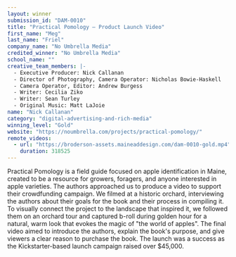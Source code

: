 ```yaml
---
layout: winner
submission_id: "DAM-0010"
title: "Practical Pomology – Product Launch Video"
first_name: "Meg"
last_name: "Friel"
company_name: "No Umbrella Media"
credited_winner: "No Umbrella Media"
school_name: ""
creative_team_members: |-
  - Executive Producer: Nick Callanan
  - Director of Photography, Camera Operator: Nicholas Bowie-Haskell
  - Camera Operator, Editor: Andrew Burgess
  - Writer: Cecilia Ziko
  - Writer: Sean Turley
  - Original Music: Matt LaJoie
name: "Nick Callanan"
category: "digital-advertising-and-rich-media"
winning_level: "Gold"
website: "https://noumbrella.com/projects/practical-pomology/"
remote_videos:
  - url: "https://broderson-assets.maineaddesign.com/dam-0010-gold.mp4"
    duration: 318525
---
```


Practical Pomology is a field guide focused on apple identification in Maine, created to be a resource for growers, foragers, and anyone interested in apple varieties. The authors approached us to produce a video to support their crowdfunding campaign. We filmed at a historic orchard, interviewing the authors about their goals for the book and their process in compiling it. To visually connect the project to the landscape that inspired it, we followed them on an orchard tour and captured b-roll during golden hour for a natural, warm look that evokes the magic of "the world of apples". The final video aimed to introduce the authors, explain the book's purpose, and give viewers a clear reason to purchase the book. The launch was a success as the Kickstarter-based launch campaign raised over $45,000.
